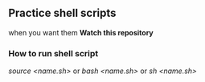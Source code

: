 ## Practice shell scripts
when you want them 
**Watch this repository**

### How to run shell script
*source <name.sh>*
     or
*bash <name.sh>*
     or
*sh <name.sh>*
